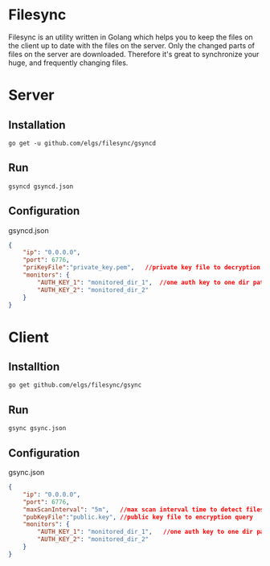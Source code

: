 Filesync
===
Filesync is an utility written in Golang which helps you to keep the files on the client up to date with the files on the server. Only the changed parts of files on the server are downloaded. Therefore it's great to synchronize your huge, and frequently changing files.

Server
===
Installation
---

`go get -u github.com/elgs/filesync/gsyncd`

Run
---
`gsyncd gsyncd.json`

Configuration
---
gsyncd.json
```json
{
    "ip": "0.0.0.0",
    "port": 6776,
    "priKeyFile":"private_key.pem",   //private key file to decryption query
    "monitors": {
        "AUTH_KEY_1": "monitored_dir_1",  //one auth key to one dir path
        "AUTH_KEY_2": "monitored_dir_2"
    }
}
```


Client
===
Installtion
---

`go get github.com/elgs/filesync/gsync`

Run
---
`gsync gsync.json`

Configuration
---
gsync.json
```json
{
    "ip": "0.0.0.0",
    "port": 6776,
    "maxScanInterval": "5m",   //max scan interval time to detect files changes on server
    "pubKeyFile":"public.key", //public key file to encryption query
    "monitors": {
        "AUTH_KEY_1": "monitored_dir_1",   //one auth key to one dir path
        "AUTH_KEY_2": "monitored_dir_2"
    }
}
```
